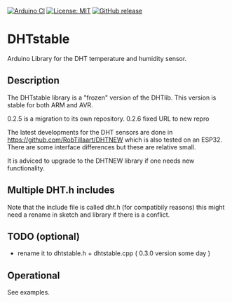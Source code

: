 
[![Arduino CI](https://github.com/RobTillaart/DHTstable/workflows/Arduino%20CI/badge.svg)](https://github.com/marketplace/actions/arduino_ci)
[![License: MIT](https://img.shields.io/badge/license-MIT-green.svg)](https://github.com/RobTillaart/DHTstable/blob/master/LICENSE)
[![GitHub release](https://img.shields.io/github/release/RobTillaart/DHTstable.svg?maxAge=3600)](https://github.com/RobTillaart/DHTstable/releases)

# DHTstable

Arduino Library for the DHT temperature and humidity sensor. 

## Description

The DHTstable library is a "frozen" version of the DHTlib.
This version is stable for both ARM and AVR.

0.2.5 is a migration to its own repository.
0.2.6 fixed URL to new repro

The latest developments for the DHT sensors are done in https://github.com/RobTillaart/DHTNEW
which is also tested on an ESP32.
There are some interface differences but these are relative small.

It is adviced to upgrade to the DHTNEW library if one needs new functionality.

## Multiple DHT.h includes

Note that the include file is called dht.h (for compatibily reasons)
this might need a rename in sketch and library if there is a conflict.

## TODO (optional)
* rename it to dhtstable.h + dhtstable.cpp  ( 0.3.0 version some day )

## Operational

See examples.
